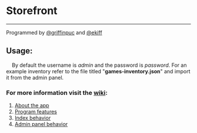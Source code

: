 # Storefront
---------------

Programmed by [@griffinpuc](https://github.com/griffinpuc)  and [@ekiff](https://github.com/ekiff)

## Usage:

&nbsp;&nbsp;&nbsp;&nbsp;By default the username is *admin* and the password is *password*. For an example inventory refer to the file titled "**games-inventory.json**" and import it from the admin panel.

### For more information visit the [wiki](https://github.com/griffinpuc/Storefront/wiki):
1. [About the app](https://github.com/griffinpuc/Storefront/wiki#What-the-application-does)
2. [Program features](https://github.com/griffinpuc/Storefront/wiki#Program-features)
3. [Index behavior](https://github.com/griffinpuc/Storefront/wiki#Index-behavior)
4. [Admin panel behavior](https://github.com/griffinpuc/Storefront/wiki#Admin-panel-behavior)
